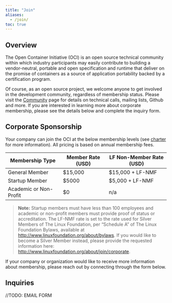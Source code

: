 ```yaml
---
title: "Join"
aliases: 
  - /join/
toc: true
---
```


## Overview

The Open Container Initiative (OCI) is an open source technical community within which industry participants may easily contribute to building a vendor-neutral, portable and open specification and runtime that deliver on the promise of containers as a source of application portability backed by a certification program.

Of course, as an open source project, we welcome anyone to get involved in the development community, regardless of membership status.  Please visit the [Community](/community) page for details on technical calls, mailing lists, Github and more.  If you are interested in learning more about corporate membership, please see the details below and complete the inquiry form.

## Corporate Sponsorship

 Your company can join the OCI at the below membership levels (see [charter](https://github.com/opencontainers/tob/blob/master/CHARTER.md) for more information). All pricing is based on annual membership fees.
 
| Membership Type | Member Rate (USD) | LF Non-Member Rate (USD) |
| --- | --- | --- | 
| General Member | $15,000 | $15,000 + LF-NMF |
| Startup Member | $5000 | $5,000 + LF-NMF | 
| Academic or Non-Profit | $0 | n/a |


> **Note:** Startup members must have less than 100 employees and academic or non-profit members must provide proof of status or accreditation. The LF-NMF rate is set to the rate used for Silver Members of The Linux Foundation, per “Schedule A” of The Linux Foundation Bylaws, available at http://www.linuxfoundation.org/about/bylaws. If you would like to become a Silver Member instead, please provide the requested information here: http://www.linuxfoundation.org/about/join/corporate.

If your company or organization would like to receive more information about membership, please reach out by connecting through the form below.

## Inquiries

//TODO: EMAIL FORM
